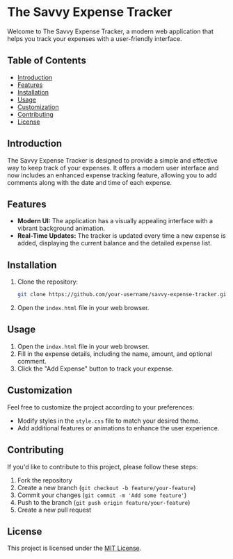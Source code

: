 # The Savvy Expense Tracker

Welcome to The Savvy Expense Tracker, a modern web application that helps you track your expenses with a user-friendly interface.

## Table of Contents

- [Introduction](#introduction)
- [Features](#features)
- [Installation](#installation)
- [Usage](#usage)
- [Customization](#customization)
- [Contributing](#contributing)
- [License](#license)

## Introduction

The Savvy Expense Tracker is designed to provide a simple and effective way to keep track of your expenses. It offers a modern user interface and now includes an enhanced expense tracking feature, allowing you to add comments along with the date and time of each expense.

## Features

- **Modern UI:** The application has a visually appealing interface with a vibrant background animation.
- **Real-Time Updates:** The tracker is updated every time a new expense is added, displaying the current balance and the detailed expense list.

## Installation

1. Clone the repository:

    ```bash
    git clone https://github.com/your-username/savvy-expense-tracker.git
    ```

2. Open the `index.html` file in your web browser.

## Usage

1. Open the `index.html` file in your web browser.
2. Fill in the expense details, including the name, amount, and optional comment.
3. Click the "Add Expense" button to track your expense.

## Customization

Feel free to customize the project according to your preferences:

- Modify styles in the `style.css` file to match your desired theme.
- Add additional features or animations to enhance the user experience.

## Contributing

If you'd like to contribute to this project, please follow these steps:

1. Fork the repository
2. Create a new branch (`git checkout -b feature/your-feature`)
3. Commit your changes (`git commit -m 'Add some feature'`)
4. Push to the branch (`git push origin feature/your-feature`)
5. Create a new pull request

## License

This project is licensed under the [MIT License](LICENSE).
